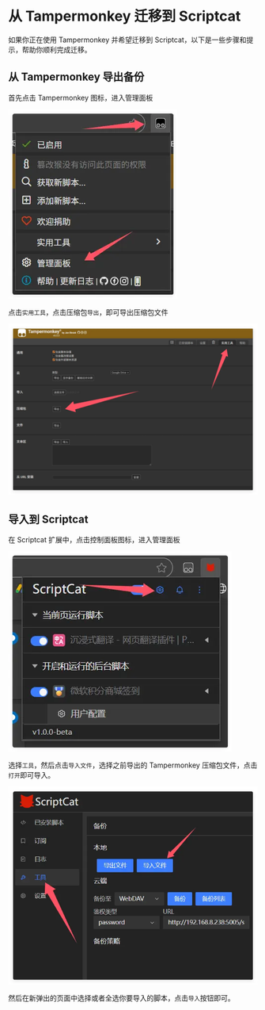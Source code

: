 # 从 Tampermonkey 迁移到 Scriptcat

如果你正在使用 Tampermonkey 并希望迁移到 Scriptcat，以下是一些步骤和提示，帮助你顺利完成迁移。

## 从 Tampermonkey 导出备份

首先点击 Tampermonkey 图标，进入管理面板

![image-20250716221722742](./img/migrate-from-tampermonkey/image-20250716221722742.webp)

点击`实用工具`，点击压缩包`导出`，即可导出压缩包文件

![image-20250716222132062](./img/migrate-from-tampermonkey/image-20250716222132062.webp)

## 导入到 Scriptcat

在 Scriptcat 扩展中，点击控制面板图标，进入管理面板

![image-20250716222326368](./img/migrate-from-tampermonkey/image-20250716222326368.webp)

选择`工具`，然后点击`导入文件`，选择之前导出的 Tampermonkey 压缩包文件，点击`打开`即可导入。

![image-20250716222403452](./img/migrate-from-tampermonkey/image-20250716222403452.webp)

然后在新弹出的页面中选择或者全选你要导入的脚本，点击`导入`按钮即可。
